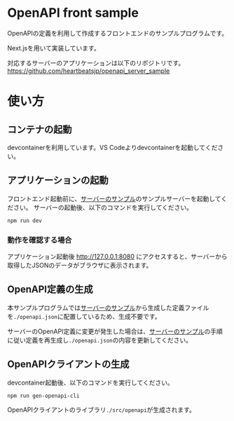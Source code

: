# OpenAPI front sample

OpenAPIの定義を利用して作成するフロントエンドのサンプルプログラムです。

Next.jsを用いて実装しています。

対応するサーバーのアプリケーションは以下のリポジトリです。
https://github.com/heartbeatsjp/openapi_server_sample


# 使い方

## コンテナの起動

devcontainerを利用しています。VS Codeよりdevcontainerを起動してください。

## アプリケーションの起動

フロントエンド起動前に、[サーバーのサンプル](https://todo)のサンプルサーバーを起動してください。
サーバーの起動後、以下のコマンドを実行してください。

```bash
npm run dev
```

### 動作を確認する場合
アプリケーション起動後 http://127.0.0.1:8080 にアクセスすると、サーバーから取得したJSONのデータがブラウザに表示されます。

## OpenAPI定義の生成
本サンプルプログラムでは[サーバーのサンプル](https://github.com/heartbeatsjp/openapi_server_sample)から生成した定義ファイルを`./openapi.json`に配置しているため、生成不要です。

サーバーのOpenAPI定義に変更が発生した場合は、[サーバーのサンプル](https://github.com/heartbeatsjp/openapi_server_sample)の手順に従い定義を再生成し`./openapi.json`の内容を更新してください。

## OpenAPIクライアントの生成

devcontainer起動後、以下のコマンドを実行してください。

```bash
npm run gen-openapi-cli
```
OpenAPIクライアントのライブラリ`./src/openapi`が生成されます。
